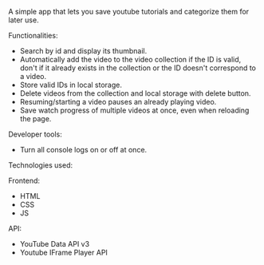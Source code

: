 A simple app that lets you save youtube tutorials and categorize them for later use.

Functionalities:
* Search by id and display its thumbnail.
* Automatically add the video to the video collection if the ID is valid, don't if it already exists in the collection or the ID doesn't correspond to a video.
* Store valid IDs in local storage.
* Delete videos from the collection and local storage with delete button.
* Resuming/starting a video pauses an already playing video.
* Save watch progress of multiple videos at once, even when reloading the page.

Developer tools:
* Turn all console logs on or off at once.

Technologies used:

Frontend:
* HTML
* CSS
* JS

API:
* YouTube Data API v3
* Youtube IFrame Player API